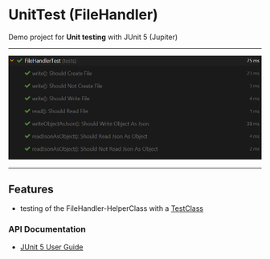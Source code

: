# UnitTest (FileHandler)
Demo project for **Unit testing** with JUnit 5 (Jupiter)

---
![Preview](./img/preview.png)

---

## Features
- testing of the FileHandler-HelperClass with a [TestClass](./src/tests/FileHandlerTest.java)


### API Documentation
- [JUnit 5 User Guide](https://junit.org/junit5/docs/current/user-guide/)

